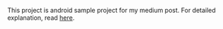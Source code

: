 This project is android sample project for my medium post. For detailed explanation, read [here](https://medium.com/@ilkayaktas/how-to-handle-authentication-and-authorization-issue-in-mobile-world-using-aws-cognito-444f4452e1d0).

